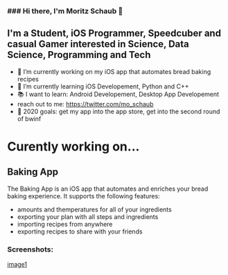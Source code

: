 ### ### Hi there, I'm Moritz Schaub 👋

## I'm a Student, iOS Programmer, Speedcuber and casual Gamer interested in Science, Data Science, Programming and Tech
- 🔭 I’m currently working on my iOS app that automates bread baking recipes 
- 🌱 I’m currently learning iOS Developement, Python and C++
- 📚 I want to learn: Android Developement, Desktop App Developement
- reach out to me: https://twitter.com/mo_schaub
- 🥅 2020 goals: get my app into the app store, get into the second round of bwinf

# Curently working on... 
## Baking App
The Baking App is an iOS app that automates and enriches your bread baking experience.
It supports the following features:
- amounts and themperatures for all of your ingredients
- exporting your plan with all steps and ingredients
- importing recipes from anywhere
- exporting recipes to share with your friends

### Screenshots:
[image1](https://github.com/MoSchaub/MoSchaub/blob/master/Simulator%20Screen%20Shot%20-%20iPhone%2011%20Pro%20Max%20-%202020-08-15%20at%2014.58.54.png)
